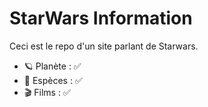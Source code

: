 # StarWars Information 

Ceci est le repo d'un site parlant de Starwars.

- 🪐 Planète : ✅
- 🧟 Espèces : ✅
- 🎬 Films : ✅